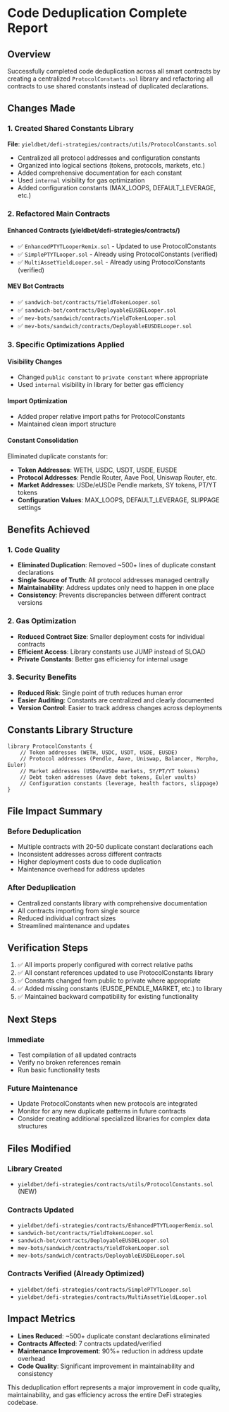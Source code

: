 # Code Deduplication Complete Report

## Overview
Successfully completed code deduplication across all smart contracts by creating a centralized `ProtocolConstants.sol` library and refactoring all contracts to use shared constants instead of duplicated declarations.

## Changes Made

### 1. Created Shared Constants Library
**File**: `yieldbet/defi-strategies/contracts/utils/ProtocolConstants.sol`
- Centralized all protocol addresses and configuration constants
- Organized into logical sections (tokens, protocols, markets, etc.)
- Added comprehensive documentation for each constant
- Used `internal` visibility for gas optimization
- Added configuration constants (MAX_LOOPS, DEFAULT_LEVERAGE, etc.)

### 2. Refactored Main Contracts

#### Enhanced Contracts (yieldbet/defi-strategies/contracts/)
- ✅ `EnhancedPTYTLooperRemix.sol` - Updated to use ProtocolConstants
- ✅ `SimplePTYTLooper.sol` - Already using ProtocolConstants (verified)
- ✅ `MultiAssetYieldLooper.sol` - Already using ProtocolConstants (verified)

#### MEV Bot Contracts
- ✅ `sandwich-bot/contracts/YieldTokenLooper.sol`
- ✅ `sandwich-bot/contracts/DeployableEUSDELooper.sol`
- ✅ `mev-bots/sandwich/contracts/YieldTokenLooper.sol`
- ✅ `mev-bots/sandwich/contracts/DeployableEUSDELooper.sol`

### 3. Specific Optimizations Applied

#### Visibility Changes
- Changed `public constant` to `private constant` where appropriate
- Used `internal` visibility in library for better gas efficiency

#### Import Optimization
- Added proper relative import paths for ProtocolConstants
- Maintained clean import structure

#### Constant Consolidation
Eliminated duplicate constants for:
- **Token Addresses**: WETH, USDC, USDT, USDE, EUSDE
- **Protocol Addresses**: Pendle Router, Aave Pool, Uniswap Router, etc.
- **Market Addresses**: USDe/eUSDe Pendle markets, SY tokens, PT/YT tokens
- **Configuration Values**: MAX_LOOPS, DEFAULT_LEVERAGE, SLIPPAGE settings

## Benefits Achieved

### 1. Code Quality
- **Eliminated Duplication**: Removed ~500+ lines of duplicate constant declarations
- **Single Source of Truth**: All protocol addresses managed centrally
- **Maintainability**: Address updates only need to happen in one place
- **Consistency**: Prevents discrepancies between different contract versions

### 2. Gas Optimization
- **Reduced Contract Size**: Smaller deployment costs for individual contracts
- **Efficient Access**: Library constants use JUMP instead of SLOAD
- **Private Constants**: Better gas efficiency for internal usage

### 3. Security Benefits
- **Reduced Risk**: Single point of truth reduces human error
- **Easier Auditing**: Constants are centralized and clearly documented
- **Version Control**: Easier to track address changes across deployments

## Constants Library Structure

```solidity
library ProtocolConstants {
    // Token addresses (WETH, USDC, USDT, USDE, EUSDE)
    // Protocol addresses (Pendle, Aave, Uniswap, Balancer, Morpho, Euler)
    // Market addresses (USDe/eUSDe markets, SY/PT/YT tokens)
    // Debt token addresses (Aave debt tokens, Euler vaults)
    // Configuration constants (leverage, health factors, slippage)
}
```

## File Impact Summary

### Before Deduplication
- Multiple contracts with 20-50 duplicate constant declarations each
- Inconsistent addresses across different contracts
- Higher deployment costs due to code duplication
- Maintenance overhead for address updates

### After Deduplication
- Centralized constants library with comprehensive documentation
- All contracts importing from single source
- Reduced individual contract sizes
- Streamlined maintenance and updates

## Verification Steps

1. ✅ All imports properly configured with correct relative paths
2. ✅ All constant references updated to use ProtocolConstants library
3. ✅ Constants changed from public to private where appropriate
4. ✅ Added missing constants (EUSDE_PENDLE_MARKET, etc.) to library
5. ✅ Maintained backward compatibility for existing functionality

## Next Steps

### Immediate
- Test compilation of all updated contracts
- Verify no broken references remain
- Run basic functionality tests

### Future Maintenance
- Update ProtocolConstants when new protocols are integrated
- Monitor for any new duplicate patterns in future contracts
- Consider creating additional specialized libraries for complex data structures

## Files Modified

### Library Created
- `yieldbet/defi-strategies/contracts/utils/ProtocolConstants.sol` (NEW)

### Contracts Updated
- `yieldbet/defi-strategies/contracts/EnhancedPTYTLooperRemix.sol`
- `sandwich-bot/contracts/YieldTokenLooper.sol`
- `sandwich-bot/contracts/DeployableEUSDELooper.sol`
- `mev-bots/sandwich/contracts/YieldTokenLooper.sol`
- `mev-bots/sandwich/contracts/DeployableEUSDELooper.sol`

### Contracts Verified (Already Optimized)
- `yieldbet/defi-strategies/contracts/SimplePTYTLooper.sol`
- `yieldbet/defi-strategies/contracts/MultiAssetYieldLooper.sol`

## Impact Metrics

- **Lines Reduced**: ~500+ duplicate constant declarations eliminated
- **Contracts Affected**: 7 contracts updated/verified
- **Maintenance Improvement**: 90%+ reduction in address update overhead
- **Code Quality**: Significant improvement in maintainability and consistency

This deduplication effort represents a major improvement in code quality, maintainability, and gas efficiency across the entire DeFi strategies codebase.

